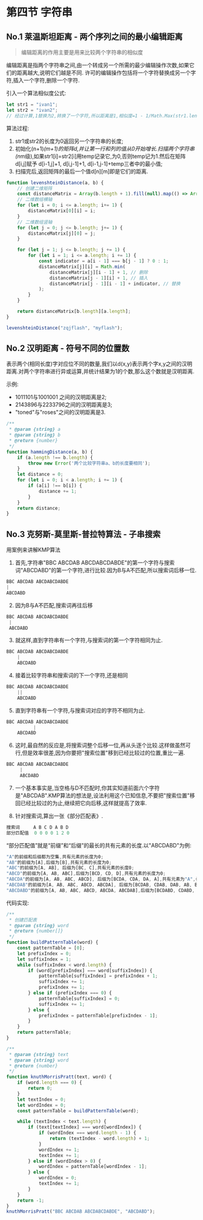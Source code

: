 # 第四节 字符串

## No.1 莱温斯坦距离 - 两个序列之间的最小编辑距离

> 编辑距离的作用主要是用来比较两个字符串的相似度

编辑距离是指两个字符串之间,由一个转成另一个所需的最少编辑操作次数,如果它们的距离越大,说明它们越是不同.
许可的编辑操作包括将一个字符替换成另一个字符,插入一个字符,删除一个字符.

引入一个算法相似度公式:

```js
let str1 = "ivan1";
let str2 = "ivan2";
// 经过计算,1替换为2,转换了一个字符,所以距离是1,相似度=1 - 1/Math.Max(str1.length,str2.length)=0.8
```

算法过程:

1. str1或str2的长度为0返回另一个字符串的长度;
2. 初始化(n+1)*(m+1)的矩阵d,并让第一行和列的值从0开始增长.扫描两个字符串(n*m级),如果str1[i]=str2[i]用temp记录它,为0,否则temp记为1.然后在矩阵d[i,j]赋予 d[i-1,j]+1, d[i,j-1]+1, d[i-1,j-1]+temp三者中的最小值;
3. 扫描完后,返回矩阵的最后一个值d[n][m]即是它们的距离.

```js
function levenshteinDistance(a, b) {
    // 创建二维矩阵
    const distanceMatrix = Array(b.length + 1).fill(null).map(() => Array(a.length + 1).fill(null));
    // 二维数组横轴
    for (let i = 0; i <= a.length; i+= 1) {
        distanceMatrix[0][i] = i;
    }
    // 二维数组竖轴
    for (let j = 0; j <= b.length; j+= 1) {
        distanceMatrix[j][0] = j;
    }

    for (let j = 1; j <= b.length; j += 1) {
        for (let i = 1; i <= a.length; i += 1) {
            const indicator = a[i - 1] === b[j - 1] ? 0 : 1;
            distanceMatrix[j][i] = Math.min(
                distanceMatrix[j][i - 1] + 1, // 删除
                distanceMatrix[j - 1][i] + 1, // 插入
                distanceMatrix[j - 1][i - 1] + indicator, // 替换
            );
        }
    }

    return distanceMatrix[b.length][a.length];
}

levenshteinDistance("zqjflash", "myflash");
```

## No.2 汉明距离 - 符号不同的位置数

表示两个(相同长度)字对应位不同的数量,我们以d(x,y)表示两个字x,y之间的汉明距离.对两个字符串进行异或运算,并统计结果为1的个数,那么这个数就是汉明距离.

示例:

* 1011101与1001001 之间的汉明距离是2;
* 2143896与2233796之间的汉明距离是3;
* "toned"与"roses"之间的汉明距离是3.

```js
/**
 * @param {string} a
 * @param {string} b
 * @return {number}
 */
function hammingDistance(a, b) {
    if (a.length !== b.length) {
        throw new Error('两个比较字符串a、b的长度要相同');
    }
    let distance = 0;
    for (let i = 0; i < a.length; i += 1) {
        if (a[i] !== b[i]) {
            distance += 1;
        }
    }
    return distance;
}
```

## No.3 克努斯-莫里斯-普拉特算法 - 子串搜索

用案例来讲解KMP算法

1. 首先,字符串"BBC ABCDAB ABCDABCDABDE"的第一个字符与搜索词"ABCDABD"的第一个字符,进行比较.因为B与A不匹配,所以搜索词后移一位.

```js
BBC ABCDAB ABCDABCDABDE
|
ABCDABD
```

2. 因为B与A不匹配,搜索词再往后移

```js
BBC ABCDAB ABCDABCDABDE
 |
 ABCDABD
```

3. 就这样,直到字符串有一个字符,与搜索词的第一个字符相同为止.

```js
BBC ABCDAB ABCDABCDABDE
    |
    ABCDABD
```

4. 接着比较字符串和搜索词的下一个字符,还是相同

```js
BBC ABCDAB ABCDABCDABDE
    ||
    ABCDABD
```

5. 直到字符串有一个字符,与搜索词对应的字符不相同为止.

```js
BBC ABCDAB ABCDABCDABDE
          |
    ABCDABD
```

6. 这时,最自然的反应是,将搜索词整个后移一位,再从头逐个比较.这样做虽然可行,但是效率很差,因为你要把"搜索位置"移到已经比较过的位置,重比一遍.

```js
BBC ABCDAB ABCDABCDABDE
     |
     ABCDABD
```

7. 一个基本事实是,当空格与D不匹配时,你其实知道前面六个字符是"ABCDAB".KMP算法的想法是,设法利用这个已知信息,不要把"搜索位置"移回已经比较过的为止,继续把它向后移,这样就提高了效率.

8. 针对搜索词,算出一张《部分匹配表》.

```js
搜索词     A B C D A B D
部分匹配值  0 0 0 0 1 2 0
```

“部分匹配值”就是“前缀”和“后缀”的最长的共有元素的长度.以"ABCDABD"为例:

```js
"A"的前缀和后缀都为空集,共有元素的长度为0;
"AB"的前缀为[A],后缀为[B],共有元素的长度为0;
"ABC"的前缀为[A, AB], 后缀为[BC, C],共有元素的长度0;
"ABCD"的前缀为[A, AB, ABC],后缀为[BCD, CD, D],共有元素的长度为0;
"ABCDA"的前缀为[A, AB, ABC, ABCD], 后缀为[BCDA, CDA, DA, A],共有元素为"A",长度为1;
"ABCDAB"的前缀为[A, AB, ABC, ABCD, ABCDA], 后缀为[BCDAB, CDAB, DAB, AB, B],共有元素为"AB",长度为2;
"ABCDABD"的前缀为[A, AB, ABC, ABCD, ABCDA, ABCDAB],后缀为[BCDABD, CDABD, DABD, ABD, BD, D],共有元素的长度为0
```

代码实现:

```js
/**
 * 创建匹配表
 * @param {string} word
 * @return {number[]}
 */
function buildPatternTable(word) {
    const patternTable = [0];
    let prefixIndex = 0;
    let suffixIndex = 1;
    while (suffixIndex < word.length) {
        if (word[prefixIndex] === word[suffixIndex]) {
            patternTable[suffixIndex] = prefixIndex + 1;
            suffixIndex += 1;
            prefixIndex += 1;
        } else if (prefixIndex === 0) {
            patternTable[suffixIndex] = 0;
            suffixIndex += 1;
        } else {
            prefixIndex = patternTable[prefixIndex - 1];
        }
    }
    return patternTable;
}

/**
 * @param {string} text
 * @param {string} word
 * @return {number}
 */
function knuthMorrisPratt(text, word) {
    if (word.length === 0) {
        return 0;
    }
    let textIndex = 0;
    let wordIndex = 0;
    const patternTable = buildPatternTable(word);

    while (textIndex < text.length) {
        if (text[textIndex] === word[wordIndex]) {
            if (wordIndex === word.length - 1) {
                return (textIndex - word.length) + 1;
            }
            wordIndex += 1;
            textIndex += 1;
        } else if (wordIndex > 0) {
            wordIndex = patternTable[wordIndex - 1];
        } else {
            wordIndex = 0;
            textIndex += 1;
        }
    }
    return -1;
}
knuthMorrisPratt("BBC ABCDAB ABCDABCDABDE", "ABCDABD");
```
